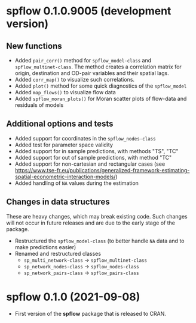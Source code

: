 # spflow 0.1.0.9005 (development version)

## New functions

* Added `pair_corr()` method for `spflow_model-class` and `spflow_multinet-class`. The method creates a correlation matrix for origin, destination and OD-pair variables and their spatial lags.
* Added `corr_map()` to visualize such correlations.
* Added `plot()` method for some quick diagnostics of the `spflow_model`
* Added `map_flows()` to visualize flow data
* Added `spflow_moran_plots()` for Moran scatter plots of flow-data and residuals of models 

## Additional options and tests

* Added support for coordinates in the `spflow_nodes-class`
* Added test for parameter space validity
* Added support for in sample predictions, with methods "TS", "TC"
* Added support for out of sample predictions, with method "TC"
* Added support for non-cartesian and rectangular cases (see <https://www.tse-fr.eu/publications/generalized-framework-estimating-spatial-econometric-interaction-models/>)
* Added handling of `NA` values during the estimation

## Changes in data structures

These are heavy changes, which may break existing code.
Such changes will not occur in future releases and are due to the early stage of the package.

* Restructured the `spflow_model-class` (to better handle `NA` data and to make predictions easier)
* Renamed and restructured classes
  * `sp_multi_network-class` -> `spflow_multinet-class`
  * `sp_network_nodes-class` -> `spflow_nodes-class`
  * `sp_network_pairs-class` -> `spflow_pairs-class`

# spflow 0.1.0 (2021-09-08)

* First version of the **spflow** package that is released to CRAN.

